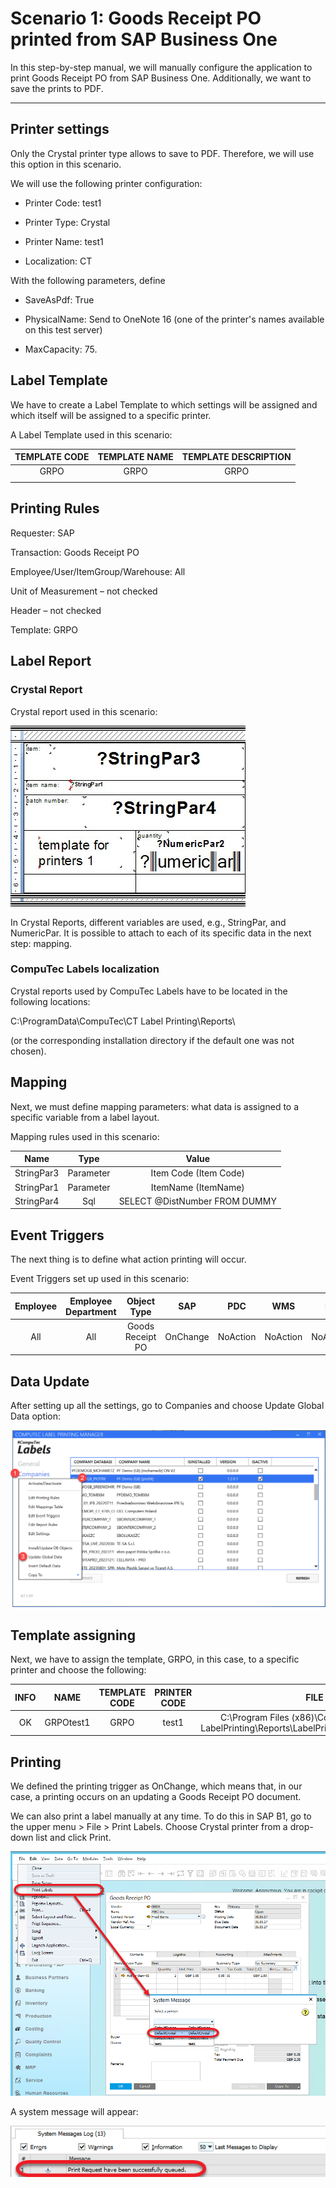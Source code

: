 # Scenario 1: Goods Receipt PO printed from SAP Business One

In this step-by-step manual, we will manually configure the application to print Goods Receipt PO from SAP Business One. Additionally, we want to save the prints to PDF.

---

## Printer settings

Only the Crystal printer type allows to save to PDF. Therefore, we will use this option in this scenario.

We will use the following printer configuration:

 - Printer Code: test1

 - Printer Type: Crystal

 - Printer Name: test1

 - Localization: CT

With the following parameters, define

 - SaveAsPdf: True

 - PhysicalName: Send to OneNote 16 (one of the printer's names available on this test server)

 - MaxCapacity: 75.

## Label Template

We have to create a Label Template to which settings will be assigned and which itself will be assigned to a specific printer.

A Label Template used in this scenario:

| TEMPLATE CODE | TEMPLATE NAME | TEMPLATE DESCRIPTION |
|:-------------:|:-------------:|:--------------------:|
| GRPO          | GRPO          | GRPO                 |
|               |               |                      |

## Printing Rules

Requester: SAP

Transaction: Goods Receipt PO

Employee/User/ItemGroup/Warehouse: All

Unit of Measurement – not checked

Header – not checked

Template: GRPO

## Label Report

### Crystal Report

Crystal report used in this scenario:

![Crystal Report](./media/crystal-report.jpg)

In Crystal Reports, different variables are used, e.g., StringPar, and NumericPar. It is possible to attach to each of its specific data in the next step: mapping.

### CompuTec Labels localization

Crystal reports used by CompuTec Labels have to be located in the following locations:

C:\ProgramData\CompuTec\CT Label Printing\Reports\

(or the corresponding installation directory if the default one was not chosen).

## Mapping

Next, we must define mapping parameters: what data is assigned to a specific variable from a label layout.

Mapping rules used in this scenario:

|    Name    |    Type   |             Value             |
|:----------:|:---------:|:-----------------------------:|
| StringPar3 | Parameter | Item Code (Item Code)         |
| StringPar1 | Parameter | ItemName (ItemName)           |
| StringPar4 | Sql       | SELECT @DistNumber FROM DUMMY |

## Event Triggers

The next thing is to define what action printing will occur.

Event Triggers set up used in this scenario:

| Employee | Employee Department |    Object Type   |    SAP   |    PDC   |    WMS   |    PF    |
|:--------:|:-------------------:|:----------------:|:--------:|:--------:|:--------:|:--------:|
| All      | All                 | Goods Receipt PO | OnChange | NoAction | NoAction | NoAction |

## Data Update

After setting up all the settings, go to Companies and choose Update Global Data option:

![Global Settings](./media/ct-labels-update-global-settings.png)

## Template assigning

Next, we have to assign the template, GRPO, in this case, to a specific printer and choose the following:

| INFO |    NAME   | TEMPLATE CODE | PRINTER CODE |                                               FILE                                              |
|:----:|:---------:|:-------------:|:------------:|:-----------------------------------------------------------------------------------------------:|
| OK   | GRPOtest1 | GRPO          | test1        | C:\Program Files (x86)\CompuTec\CompuTec LabelPrinting\Reports\LabelPrintingAyCrystalLayout.rpt |

## Printing

We defined the printing trigger as OnChange, which means that, in our case, a printing occurs on an updating a Goods Receipt PO document.

We can also print a label manually at any time. To do this in SAP B1, go to the upper menu > File > Print Labels. Choose Crystal printer from a drop-down list and click Print.

![Print Labels](./media/print-labels.png)

A system message will appear:

![System mMssage](./media/system-message.png)
